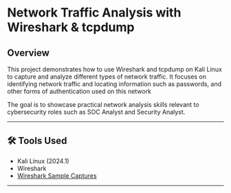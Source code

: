 # Network Traffic Analysis with Wireshark & tcpdump

## Overview
This project demonstrates how to use Wireshark and tcpdump on Kali Linux to capture and analyze different types of network traffic. It focuses on identifying network traffic and locating information such as passwords, and other forms of
authentication used on this network

The goal is to showcase practical network analysis skills relevant to cybersecurity roles such as SOC Analyst and Security Analyst.

---

## 🛠️ Tools Used
- Kali Linux (2024.1)
- Wireshark
- [Wireshark Sample Captures](https://wiki.wireshark.org/SampleCaptures#sample-captures)

---


